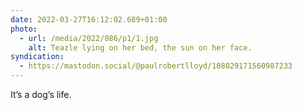 ```yaml
---
date: 2022-03-27T16:12:02.689+01:00
photo:
  - url: /media/2022/086/p1/1.jpg
    alt: Teazle lying on her bed, the sun on her face.
syndication:
  - https://mastodon.social/@paulrobertlloyd/108029171560987233
---
```


It’s a dog’s life.
